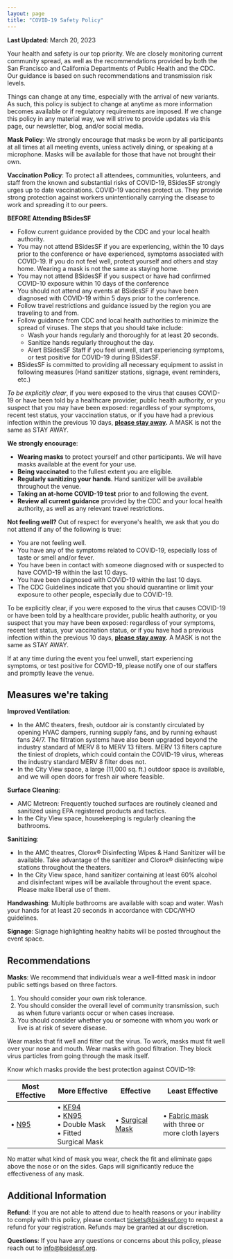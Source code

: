 ```yaml
---
layout: page
title: "COVID-19 Safety Policy"
---
```


**Last Updated**: March 20, 2023

Your health and safety is our top priority. We are closely monitoring current community spread, as well as the recommendations provided by both the San Francisco and California Departments of Public Health and the CDC. Our guidance is based on such recommendations and transmission risk levels.

Things can change at any time, especially with the arrival of new variants. As such, this policy is subject to change at anytime as more information becomes available or if regulatory requirements are imposed. If we change this policy in any material way, we will strive to provide updates via this page, our newsletter, blog, and/or social media.

**Mask Policy**: We strongly encourage that masks be worn by all participants at all times at all meeting events, unless actively dining, or speaking at a microphone. Masks will be available for those that have not brought their own.

**Vaccination Policy**: To protect all attendees, communities, volunteers, and staff  from the known and substantial risks of COVID-19, BSidesSF strongly urges up to date vaccinations. COVID-19 vaccines protect us. They provide strong protection against workers unintentionally carrying the disease to work and spreading it to our peers.

**BEFORE Attending BSidesSF**

- Follow current guidance provided by the CDC and your local health authority.
- You may not attend BSidesSF if you are experiencing, within the 10 days prior to the conference or have experienced, symptoms associated with COVID-19. If you do not feel well, protect yourself and others and stay home. Wearing a mask is not the same as staying home.
- You may not attend BSidesSF if you suspect or have had confirmed COVID-10 exposure within 10 days of the conference
- You should not attend any events at BSidesSF if you have been diagnosed with COVID-19 within 5 days prior to the conference.
- Follow travel restrictions and guidance issued by the region you are traveling to and from.
- Follow guidance from CDC and local health authorities to minimize the spread of viruses. The steps that you should take include:
	- Wash your hands regularly and thoroughly for at least 20 seconds.
	- Sanitize hands regularly throughout the day.
	- Alert BSidesSF Staff if you feel unwell, start experiencing symptoms, or test positive for COVID-19 during BSidesSF.
- BSidesSF is committed to providing all necessary equipment to assist in following measures (Hand sanitizer stations, signage, event reminders, etc.)

*To be explicitly clear*, if you were exposed to the virus that causes COVID-19 or have been told by a healthcare provider, public health authority, or you suspect that you may have been exposed: regardless of your symptoms, recent test status, your vaccination status, or if you have had a previous infection within the previous 10 days, **<u>please stay away</u>.** A MASK is not the same as STAY AWAY.

**We strongly encourage**:

- **Wearing masks** to protect yourself and other participants. We will have masks available at the event for your use.
- **Being vaccinated** to the fullest extent you are eligible.
- **Regularly sanitizing your hands**. Hand sanitizer will be available throughout the venue.
- **Taking an at-home COVID-19 test** prior to and following the event.
- **Review all current guidance** provided by the CDC and your local health authority, as well as any relevant travel restrictions.

**Not feeling well?** Out of respect for everyone's health, we ask that you do not attend if any of the following is true:

* You are not feeling well.
* You have any of the symptoms related to COVID-19, especially loss of taste or smell and/or fever.
* You have been in contact with someone diagnosed with or suspected to have COVID-19 within the last 10 days.
* You have been diagnosed with COVID-19 within the last 10 days.
* The CDC Guidelines indicate that you should quarantine or limit your exposure to other people, especially due to COVID-19.

To be explicitly clear, if you were exposed to the virus that causes COVID-19 or have been told by a healthcare provider, public health authority, or you suspect that you may have been exposed: regardless of your symptoms, recent test status, your vaccination status, or if you have had a previous infection within the previous 10 days, **<u>please stay away</u>.** A MASK is not the same as STAY AWAY.

If at any time during the event you feel unwell, start experiencing symptoms, or test positive for COVID-19, please notify one of our staffers and promptly leave the venue.

## Measures we're taking

**Improved Ventilation**:

* In the AMC theaters, fresh, outdoor air is constantly circulated by opening HVAC dampers, running supply fans, and by running exhaust fans 24/7. The filtration systems have also been upgraded beyond the industry standard of MERV 8 to MERV 13 filters. MERV 13 filters capture the tiniest of droplets, which could contain the COVID-19 virus, whereas the industry standard MERV 8 filter does not.
* In the City View space, a large (11,000 sq. ft.) outdoor space is available, and we will open doors for fresh air where feasible.

**Surface Cleaning**:

* AMC Metreon: Frequently touched surfaces are routinely cleaned and sanitized using EPA registered products and tactics.
* In the City View space, housekeeping is regularly cleaning the bathrooms.

**Sanitizing**:

* In the AMC theatres, Clorox® Disinfecting Wipes & Hand Sanitizer will be available. Take advantage of the sanitizer and Clorox® disinfecting wipe stations throughout the theaters.
* In the City View space, hand sanitizer containing at least 60% alcohol and disinfectant wipes will be available throughout the event space. Please make liberal use of them.

**Handwashing**: Multiple bathrooms are available with soap and water. Wash your hands for at least 20 seconds in accordance with CDC/WHO guidelines.

**Signage**: Signage highlighting healthy habits will be posted throughout the event space.

## Recommendations

**Masks**: We recommend that individuals wear a well-fitted mask in indoor public settings based on three factors.

1. You should consider your own risk tolerance.
2. You should consider the overall level of community transmission, such as when future variants occur or when cases increase.
3. You should consider whether you or someone with whom you work or live is at risk of severe disease.

Wear masks that fit well and filter out the virus. To work, masks must fit well over your nose and mouth. Wear masks with good filtration. They block virus particles from going through the mask itself.

Know which masks provide the best protection against COVID-19:

| Most Effective | More Effective | Effective | Least Effective |
| -------------- | -------------- | --------- | --------------- |
| • [N95](https://www.cdph.ca.gov/Programs/CID/DCDC/Pages/COVID-19/Get-the-Most-out-of-Masking.aspx#N95) | • [KF94](https://www.cdph.ca.gov/Programs/CID/DCDC/Pages/COVID-19/Get-the-Most-out-of-Masking.aspx#KN95-KF95)<br>• [KN95](https://www.cdph.ca.gov/Programs/CID/DCDC/Pages/COVID-19/Get-the-Most-out-of-Masking.aspx#KN95-KF95)<br>• Double Mask<br>• Fitted Surgical Mask | • [Surgical Mask](https://www.cdph.ca.gov/Programs/CID/DCDC/Pages/COVID-19/Get-the-Most-out-of-Masking.aspx#surgical-masks) | • [Fabric mask](https://www.cdph.ca.gov/Programs/CID/DCDC/Pages/COVID-19/Get-the-Most-out-of-Masking.aspx#cloth-masks) with three or <br>more cloth layers |

No matter what kind of mask you wear, check the fit and eliminate gaps above the nose or on the sides. Gaps will significantly reduce the effectiveness of any mask.

## Additional Information

**Refund**: If you are not able to attend due to health reasons or your inability to comply with this policy, please contact [tickets@bsidessf.org](mailto:tickets@bsidessf.org) to request a refund for your registration. Refunds may be granted at our discretion.

**Questions**: If you have any questions or concerns about this policy, please reach out to [info@bsidessf.org](mailto:info@bsidessf.org).
